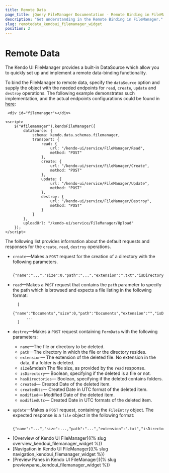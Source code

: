 ```yaml
---
title: Remote Data
page_title: jQuery FileManager Documentation - Remote Binding in FileManager
description: "Get understanding in the Remote Binding in FileManager."
slug: remotedata_kendoui_filemanager_widget
position: 2
---
```


# Remote Data 

The Kendo UI FileManager provides a built-in DataSource which allow you to quickly set up and implement a remote data-binding functionality.

To bind the FileManager to remote data, specify the `dataSource` option and supply the object with the needed endpoints for `read`, `create`, `update` and `destroy` operations. The following example demonstrates such implementation, and the actual endpoints configurations could be found in [here](https://github.com/telerik/kendo-ui-demos-service/blob/master/demos-core/KendoCRUDService/KendoCRUDService/Controllers/FileManagerController.cs):

```
 <div id="filemanager"></div>

<script>
    $("#filemanager").kendoFileManager({
        dataSource: {
            schema: kendo.data.schemas.filemanager,
            transport: {
                read: {
                    url: "/kendo-ui/service/FileManager/Read",
                    method: "POST"
                },
                create: {
                    url: "/kendo-ui/service/FileManager/Create",
                    method: "POST"
                },
                update: {
                    url: "/kendo-ui/service/FileManager/Update",
                    method: "POST"
                },
                destroy: {
                    url: "/kendo-ui/service/FileManager/Destroy",
                    method: "POST"
                }
            }
        },
        uploadUrl: "/kendo-ui/service/FileManager/Upload"
    });
</script>
```



The following list provides information about the default requests and responses for the `create`, `read`, `destroy` operations.

- `create`&mdash;Makes a `POST` request for the creation of a directory with the following parameters.

         {"name":"...","size":0,"path":"...","extension":".txt","isDirectory":...,"hasDirectories":...,"created":"...","createdUtc":"...","modified":"...","modifiedUtc":"..."}

- `read`&mdash;Makes a `POST` request that contains the `path` parameter to specify the path which is browsed and expects a file listing in the following format:

        [
           {"name":"Documents","size":0,"path":"Documents","extension":"","isDirectory":true,"hasDirectories":false,"created":"\/Date(1578897289317)\/","createdUtc":"\/Date(1578897289317)\/","modified":"\/Date(1578897289332)\/","modifiedUtc":"\/Date(1578897289332)\/"},
            ...
        ]


- `destroy`&mdash;Makes a `POST` request containing `FormData` with the following parameters:

    - `name`&mdash;The file or directory to be deleted.
    - `path`&mdash;The directory in which the file or the directory resides.
    - `extension`&mdash; The extension of the deleted file. No extension in the data, if a folder is deleted.
    - `size`&mdash The file size, as provided by the `read` response.
    - `isDirectory`&mdash; Boolean, specifying if the deleted is a file or not.
    - `hasDirectories`&mdash; Boolean, specifying if the deleted contains folders.
    - `created`&mdash; Created Date of the deleted item.
    - `createdUtc`&mdash; Created Date in UTC format of the deleted item.
    - `modified`&mdash; Modified Date of the deleted item.
    - `modifiedUtc`&mdash; Created Date in UTC formats of the deleted item.

- `update`&mdash;Makes a `POST` request, containing the `FileEntry` object. The expected response is a `file` object in the following format:

        {"name":"...","size":...,"path":"...","extension":".txt","isDirectory":...,"hasDirectories":...,"created":"...","createdUtc":"...","modified":"...","modifiedUtc":"..."}



* [Overview of Kendo UI FileManager]({% slug overview_kendoui_filemanager_widget %})
* [Navigation in Kendo UI FileManager]({% slug navigation_kendoui_filemanager_widget %})
* [Preview Panes in Kendo UI FileManager]({% slug previewpane_kendoui_filemanager_widget %})
